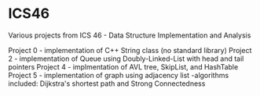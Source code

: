# ICS46
Various projects from ICS 46 - Data Structure Implementation and Analysis

Project 0 - implementation of C++ String class (no standard library)
Project 2 - implementation of Queue using Doubly-Linked-List with head and tail pointers
Project 4 - implmentation of AVL tree, SkipList, and HashTable
Project 5 - implementation of graph using adjacency list 
  -algorithms included: Dijkstra's shortest path and Strong Connectedness
